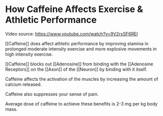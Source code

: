 # How Caffeine Affects Exercise & Athletic Performance
Video source:
https://www.youtube.com/watch?v=9V2rxSF6REI

[[Caffeine]] does affect athletic performance by improving stamina in prolonged moderate intensity exercise and more explosive movements in high intensity exercise.

[[Caffeine]] blocks out [[Adenosine]] from binding with the [[Adenosine Receptors]] on the [[Axon]] of the [[Neuron]] by binding with it itself.

Caffeine affects the activation of the muscles by increasing the amount of calcium released.

Caffeine also suppresses your sense of pain.

Average dose of caffeine to achieve these benefits is 2-3 mg per kg body mass.
 